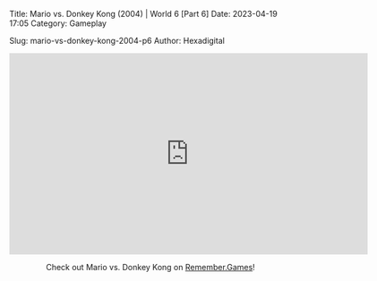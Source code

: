 Title: Mario vs. Donkey Kong (2004) | World 6 [Part 6]
Date: 2023-04-19 17:05
Category: Gameplay

Slug: mario-vs-donkey-kong-2004-p6
Author: Hexadigital

<center><iframe src="https://www.youtube.com/embed/3yxLMJ-_8Ig?feature=oembed" allow="accelerometer; autoplay; encrypted-media; gyroscope; picture-in-picture" width="640" height="360" frameborder="0"></iframe>

Check out Mario vs. Donkey Kong on [Remember.Games](https://remember.games/game/4327/mario-vs-donkey-kong/)!</center>